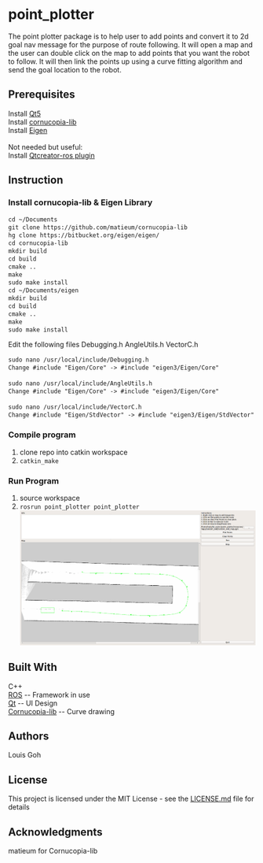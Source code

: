# point_plotter
The point plotter package is to help user to add points and convert it to 2d goal nav message
for the purpose of route following. It will open a map and the user can double click on the map
to add points that you want the robot to follow. It will then link the points up using a curve
fitting algorithm and send the goal location to the robot.

## Prerequisites
Install [Qt5](https://www.qt.io/download) <br/>
Install [cornucopia-lib](https://github.com/matieum/cornucopia-lib)<br/>
Install [Eigen](http://eigen.tuxfamily.org/index.php?title=Main_Page#Download)<br/>
<br/>
Not needed but useful:<br/>
Install [Qtcreator-ros plugin]( https://ros-industrial.github.io/ros_qtc_plugin/_source/How-to-Install-Users.html)<br/>

## Instruction
### Install cornucopia-lib & Eigen Library 
```
cd ~/Documents
git clone https://github.com/matieum/cornucopia-lib
hg clone https://bitbucket.org/eigen/eigen/
cd cornucopia-lib
mkdir build
cd build
cmake ..
make
sudo make install
cd ~/Documents/eigen
mkdir build
cd build
cmake ..
make
sudo make install
```
Edit the following files Debugging.h AngleUtils.h VectorC.h
```
sudo nano /usr/local/include/Debugging.h
Change #include "Eigen/Core" -> #include "eigen3/Eigen/Core"

sudo nano /usr/local/include/AngleUtils.h
Change #include "Eigen/Core" -> #include "eigen3/Eigen/Core"

sudo nano /usr/local/include/VectorC.h
Change #include "Eigen/StdVector" -> #include "eigen3/Eigen/StdVector"

```



### Compile program
1. clone repo into catkin workspace
2. `catkin_make`

### Run Program
1. source workspace
2. `rosrun point_plotter point_plotter`  <br/>
![Screenshot](https://raw.githubusercontent.com/Louisgcr/point_plotter/master/resources/images/PointPlotter.png)

## Built With
C++ <br/>
[ROS](http://www.ros.org/) -- Framework in use <br/>
[Qt](https://www.qt.io/) -- UI Design <br/>
[Cornucopia-lib](https://github.com/matieum/cornucopia-lib) -- Curve drawing <br/>

## Authors
Louis Goh

## License
This project is licensed under the MIT License - see the [LICENSE.md](https://github.com/Louisgcr/point_plotter/blob/master/LICENSE) file for details

## Acknowledgments
matieum for Cornucopia-lib
